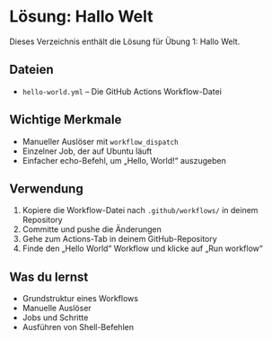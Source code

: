 # Lösung: Hallo Welt

Dieses Verzeichnis enthält die Lösung für Übung 1: Hallo Welt.

## Dateien
- `hello-world.yml` – Die GitHub Actions Workflow-Datei

## Wichtige Merkmale
- Manueller Auslöser mit `workflow_dispatch`
- Einzelner Job, der auf Ubuntu läuft
- Einfacher echo-Befehl, um „Hello, World!“ auszugeben

## Verwendung
1. Kopiere die Workflow-Datei nach `.github/workflows/` in deinem Repository
2. Committe und pushe die Änderungen
3. Gehe zum Actions-Tab in deinem GitHub-Repository
4. Finde den „Hello World“ Workflow und klicke auf „Run workflow“

## Was du lernst
- Grundstruktur eines Workflows
- Manuelle Auslöser
- Jobs und Schritte
- Ausführen von Shell-Befehlen
